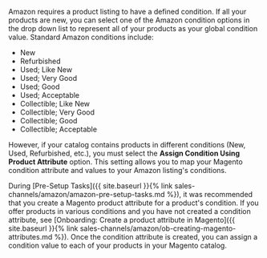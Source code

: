 
Amazon requires a product listing to have a defined condition. If all your products are new, you can select one of the Amazon condition options in the drop down list to represent all of your products as your global condition value. Standard Amazon conditions include:

- New
- Refurbished
- Used; Like New
- Used; Very Good
- Used; Good
- Used; Acceptable
- Collectible; Like New
- Collectible; Very Good
- Collectible; Good
- Collectible; Acceptable

However, if your catalog contains products in different conditions (New, Used, Refurbished, etc.), you must select the **Assign Condition Using Product Attribute** option. This setting allows you to map your Magento condition attribute and values to your Amazon listing's conditions.

During [Pre-Setup Tasks]({{ site.baseurl }}{% link sales-channels/amazon/amazon-pre-setup-tasks.md %}), it was recommended that you create a Magento product attribute for a product's condition. If you offer products in various conditions and you have not created a condition attribute, see [Onboarding: Create a product attribute in Magento]({{ site.baseurl }}{% link sales-channels/amazon/ob-creating-magento-attributes.md %}). Once the condition attribute is created, you can assign a condition value to each of your products in your Magento catalog.
